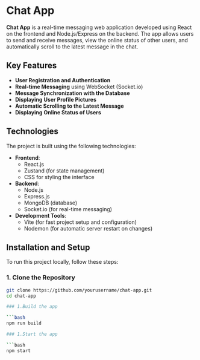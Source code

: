 # Chat App

**Chat App** is a real-time messaging web application developed using React on the frontend and Node.js/Express on the backend. The app allows users to send and receive messages, view the online status of other users, and automatically scroll to the latest message in the chat.

## Key Features

- **User Registration and Authentication**
- **Real-time Messaging** using WebSocket (Socket.io)
- **Message Synchronization with the Database**
- **Displaying User Profile Pictures**
- **Automatic Scrolling to the Latest Message**
- **Displaying Online Status of Users**

## Technologies

The project is built using the following technologies:

- **Frontend**:
  - React.js
  - Zustand (for state management)
  - CSS for styling the interface
- **Backend**:
  - Node.js
  - Express.js
  - MongoDB (database)
  - Socket.io (for real-time messaging)
- **Development Tools**:
  - Vite (for fast project setup and configuration)
  - Nodemon (for automatic server restart on changes)

## Installation and Setup

To run this project locally, follow these steps:

### 1. Clone the Repository

```bash
git clone https://github.com/yourusername/chat-app.git
cd chat-app

### 1.Build the app

```bash
npm run build

### 1.Start the app

```bash
npm start
